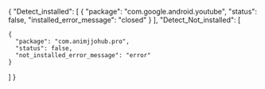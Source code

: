 {
  "Detect_installed": [
    {
      "package": "com.google.android.youtube",
      "status": false,
      "installed_error_message": "closed"
    }
  ],
  "Detect_Not_installed": [

    {
      "package": "com.animjjohub.pro",
      "status": false,
      "not_installed_error_message": "error"
    }
  ]
}
